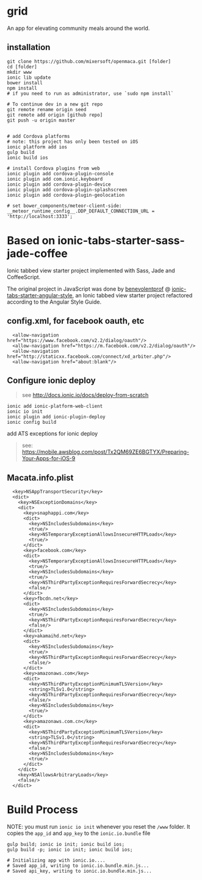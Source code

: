 # grid
An app for elevating community meals around the world.

## installation
```
git clone https://github.com/mixersoft/openmaca.git [folder]
cd [folder]
mkdir www
ionic lib update
bower install
npm install
# if you need to run as administrator, use `sudo npm install`

# To continue dev in a new git repo
git remote rename origin seed
git remote add origin [github repo]
git push -u origin master


# add Cordova platforms
# note: this project has only been tested on iOS
ionic platform add ios
gulp build
ionic build ios

# install Cordova plugins from web
ionic plugin add cordova-plugin-console
ionic plugin add com.ionic.keyboard
ionic plugin add cordova-plugin-device
ionic plugin add cordova-plugin-splashscreen
ionic plugin add cordova-plugin-geolocation

# set bower_components/meteor-client-side:
__meteor_runtime_config__.DDP_DEFAULT_CONNECTION_URL = 'http://localhost:3333';

```



# Based on ionic-tabs-starter-sass-jade-coffee

Ionic tabbed view starter project implemented with Sass, Jade and CoffeeScript.

The original project in JavaScript was done by [benevolentprof](https://github.com/benevolentprof "benevolentprof") @ [ionic-tabs-starter-angular-style](https://github.com/benevolentprof/ionic-tabs-starter-angular-style "ionic-tabs-starter-angular-style"),
an Ionic tabbed view starter project refactored according to the Angular Style Guide.


## config.xml, for facebook oauth, etc
```
  <allow-navigation href="https://www.facebook.com/v2.2/dialog/oauth"/>
  <allow-navigation href="https://m.facebook.com/v2.2/dialog/oauth"/>
  <allow-navigation href="http://staticxx.facebook.com/connect/xd_arbiter.php"/>
  <allow-navigation href="about:blank"/>
```

## Configure ionic deploy
> see http://docs.ionic.io/docs/deploy-from-scratch
```
ionic add ionic-platform-web-client
ionic io init
ionic plugin add ionic-plugin-deploy
ionic config build
```

add ATS exceptions for ionic deploy
> see: https://mobile.awsblog.com/post/Tx2QM69ZE6BGTYX/Preparing-Your-Apps-for-iOS-9

## Macata.info.plist
```
  <key>NSAppTransportSecurity</key>
  <dict>
    <key>NSExceptionDomains</key>
    <dict>
      <key>snaphappi.com</key>
      <dict>
        <key>NSIncludesSubdomains</key>
        <true/>
        <key>NSTemporaryExceptionAllowsInsecureHTTPLoads</key>
        <true/>
      </dict>
      <key>facebook.com</key>
      <dict>
        <key>NSTemporaryExceptionAllowsInsecureHTTPLoads</key>
        <true/>
        <key>NSIncludesSubdomains</key>
        <true/>
        <key>NSThirdPartyExceptionRequiresForwardSecrecy</key>
        <false/>
      </dict>
      <key>fbcdn.net</key>
      <dict>
        <key>NSIncludesSubdomains</key>
        <true/>
        <key>NSThirdPartyExceptionRequiresForwardSecrecy</key>
        <false/>
      </dict>
      <key>akamaihd.net</key>
      <dict>
        <key>NSIncludesSubdomains</key>
        <true/>
        <key>NSThirdPartyExceptionRequiresForwardSecrecy</key>
        <false/>
      </dict>
      <key>amazonaws.com</key>
      <dict>
        <key>NSThirdPartyExceptionMinimumTLSVersion</key>
        <string>TLSv1.0</string>
        <key>NSThirdPartyExceptionRequiresForwardSecrecy</key>
        <false/>
        <key>NSIncludesSubdomains</key>
        <true/>
      </dict>
      <key>amazonaws.com.cn</key>
      <dict>
        <key>NSThirdPartyExceptionMinimumTLSVersion</key>
        <string>TLSv1.0</string>
        <key>NSThirdPartyExceptionRequiresForwardSecrecy</key>
        <false/>
        <key>NSIncludesSubdomains</key>
        <true/>
      </dict>
    </dict>
    <key>NSAllowsArbitraryLoads</key>
    <false/>
  </dict>
  ```
# Build Process

NOTE: you must run `ionic io init` whenever you reset the `/www` folder. It copies the `app_id` and `app_key` to the `ionic.io.bundle` file

```
gulp build; ionic io init; ionic build ios;
gulp build -p; ionic io init; ionic build ios;

# Initializing app with ionic.io....
# Saved app_id, writing to ionic.io.bundle.min.js...
# Saved api_key, writing to ionic.io.bundle.min.js...
```